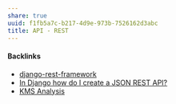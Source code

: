 ```yaml
---
share: true
uuid: f1fb5a7c-b217-4d9e-973b-7526162d3abc
title: API - REST
---
```

#### Backlinks

* [django-rest-framework](/0c3bb156-9cd0-4893-95ae-269821eda47a)
* [In Django how do I create a JSON REST API?](/a54f927e-d7bc-436a-96f0-835715541789)
* [KMS Analysis](/ea7bef36-42df-455b-8fb6-c8bdb458b6e5)